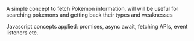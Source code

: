 A simple concept to fetch Pokemon information, will will be useful for searching pokemons and getting back their types and weaknesses

Javascript concepts applied: promises, async await, fetching APIs, event listeners etc. 

